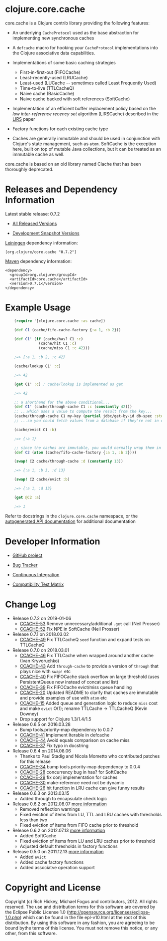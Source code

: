 clojure.core.cache
========================================

core.cache is a Clojure contrib library providing the following features:

* An underlying `CacheProtocol` used as the base abstraction for implementing new synchronous caches

* A `defcache` macro for hooking your `CacheProtocol` implementations into the Clojure associative data capabilities.

* Implementations of some basic caching strategies
  - First-in-first-out (FIFOCache)
  - Least-recently-used (LRUCache)
  - Least-used (LUCache -- sometimes called Least Frequently Used)
  - Time-to-live (TTLCacheQ)
  - Naive cache (BasicCache)
  - Naive cache backed with soft references (SoftCache)

* Implementation of an efficient buffer replacement policy based on the *low inter-reference recency set* algorithm (LIRSCache) described in the [LIRS](http://citeseer.ist.psu.edu/viewdoc/summary?doi=10.1.1.116.2184) paper

* Factory functions for each existing cache type

* Caches are generally immutable and should be used in conjunction with Clojure's state management, such as `atom`. SoftCache is the exception here, built on top of mutable Java collections, but it can be treated as an immutable cache as well.

core.cache is based on an old library named Clache that has been thoroughly deprecated.


Releases and Dependency Information
========================================

Latest stable release: 0.7.2

* [All Released Versions](http://search.maven.org/#search%7Cgav%7C1%7Cg%3A%22org.clojure%22%20AND%20a%3A%22core.cache%22)

* [Development Snapshot Versions](https://oss.sonatype.org/index.html#nexus-search;gav~org.clojure~core.cache~~~)

[Leiningen](https://github.com/technomancy/leiningen) dependency information:

    [org.clojure/core.cache "0.7.2"]

[Maven](http://maven.apache.org/) dependency information:

    <dependency>
      <groupId>org.clojure</groupId>
      <artifactId>core.cache</artifactId>
      <version>0.7.1</version>
    </dependency>



Example Usage
========================================

```clojure
    (require '[clojure.core.cache :as cache])

    (def C1 (cache/fifo-cache-factory {:a 1, :b 2}))

    (def C1' (if (cache/has? C1 :c)
               (cache/hit C1 :c)
               (cache/miss C1 :c 42)))

    ;=> {:a 1, :b 2, :c 42}

    (cache/lookup C1' :c)

    ;=> 42

    (get C1' :c) ; cache/lookup is implemented as get

    ;=> 42

    ;; a shorthand for the above conditional...
    (def C1' (cache/through-cache C1 :c (constantly 42)))
    ;; ...which uses a value to compute the result from the key...
    (cache/through-cache C1 my-key (partial jdbc/get-by-id db-spec :storage))
    ;; ...so you could fetch values from a database if they're not in cache...

    (cache/evict C1 :b)

    ;=> {:a 1}

    ;; since the caches are immutable, you would normally wrap them in an atom
    (def C2 (atom (cache/fifo-cache-factory {:a 1, :b 2})))

    (swap! C2 cache/through-cache :d (constantly 13))

    ;=> {:a 1, :b 3, :d 13}

    (swap! C2 cache/evict :b)

    ;=> {:a 1, :d 13}

    (get @C2 :a)

    ;=> 1
```

Refer to docstrings in the `clojure.core.cache` namespace, or the [autogenerated API documentation](http://clojure.github.com/core.cache/) for additional documentation



Developer Information
========================================

* [GitHub project](https://github.com/clojure/core.cache)

* [Bug Tracker](http://clojure.atlassian.net/browse/CCACHE)

* [Continuous Integration](http://build.clojure.org/job/core.cache/)

* [Compatibility Test Matrix](http://build.clojure.org/job/core.cache-test-matrix/)



Change Log
====================

* Release 0.7.2 on 2019-01-06
  * [CCACHE-53](http://clojure.atlassian.net/browse/CCACHE-53) Remove unnecessary/additional `.get` call (Neil Prosser)
  * [CCACHE-52](http://clojure.atlassian.net/browse/CCACHE-52) Fix NPE in SoftCache (Neil Prosser)
* Release 0.7.1 on 2018.03.02
  * [CCACHE-49](http://clojure.atlassian.net/browse/CCACHE-49) Fix TTLCacheQ `seed` function and expand tests on TTLCacheQ
* Release 0.7.0 on 2018.03.01
  * [CCACHE-46](http://clojure.atlassian.net/browse/CCACHE-46) Fix TTLCache when wrapped around another cache (Ivan Kryvoruchko)
  * [CCACHE-43](http://clojure.atlassian.net/browse/CCACHE-43) Add `through-cache` to provide a version of `through` that plays nice with `swap!` etc
  * [CCACHE-40](http://clojure.atlassian.net/browse/CCACHE-40) Fix FIFOCache stack overflow on large threshold (uses PersistentQueue now instead of concat and list)
  * [CCACHE-39](http://clojure.atlassian.net/browse/CCACHE-39) Fix FIFOCache evict/miss queue handling
  * [CCACHE-20](http://clojure.atlassian.net/browse/CCACHE-20) Updated README to clarify that caches are immutable and provide examples of use with `atom` etc
  * [CCACHE-15](http://clojure.atlassian.net/browse/CCACHE-15) Added queue and generation logic to reduce `miss` cost and make `evict` O(1); rename TTLCache -> TTLCacheQ (Kevin Downey)
  * Drop support for Clojure 1.3/1.4/1.5
* Release 0.6.5 on 2016.03.28
  * Bump tools.priority-map dependency to 0.0.7
  * [CCACHE-41](http://clojure.atlassian.net/browse/CCACHE-41) Implement Iterable in defcache
  * [CCACHE-44](http://clojure.atlassian.net/browse/CCACHE-44) Avoid equals comparison on cache miss
  * [CCACHE-37](http://clojure.atlassian.net/browse/CCACHE-37) Fix typo in docstring
* Release 0.6.4 on 2014.08.06
  * Thanks to Paul Stadig and Nicola Mometto who contributed patches for this release
  * [CCACHE-34](http://clojure.atlassian.net/browse/CCACHE-34) bump tools.priority-map dependency to 0.0.4
  * [CCACHE-28](http://clojure.atlassian.net/browse/CCACHE-28) concurrency bug in has? for SoftCache
  * [CCACHE-29](http://clojure.atlassian.net/browse/CCACHE-29) fix conj implementation for caches
  * [CCACHE-30](http://clojure.atlassian.net/browse/CCACHE-30) make-reference need not be dynamic
  * [CCACHE-26](http://clojure.atlassian.net/browse/CCACHE-26) hit function in LRU cache can give funny results
* Release 0.6.3 on 2013.03.15
  * Added through to encapsulate check logic
* Release 0.6.2 on 2012.08.07 [more information](http://blog.fogus.me/?p=4527)
  * Removed reflection warnings
  * Fixed eviction of items from LU, TTL and LRU caches with thresholds less than two
  * Fixed eviction of items from FIFO cache prior to threshold
* Release 0.6.2 on 2012.07.13 [more information](http://blog.fogus.me/2012/07/13/announcing-core-cache-version-0-6-1/)
  * Added SoftCache
  * Fixed eviction of items from LU and LRU caches prior to threshold
  * Adjusted default thresholds in factory functions
* Release 0.5.0 on 2011.12.13 [more information](http://blog.fogus.me/2011/12/13/announcing-core-cache-v0-5-0/)
  * Added `evict`
  * Added cache factory functions
  * Added associatve operation support


Copyright and License
========================================

Copyright (c) Rich Hickey, Michael Fogus and contributors, 2012. All rights reserved.  The use and distribution terms for this software are covered by the Eclipse Public License 1.0 (http://opensource.org/licenses/eclipse-1.0.php) which can be found in the file epl-v10.html at the root of this distribution. By using this software in any fashion, you are agreeing to be bound bythe terms of this license.  You must not remove this notice, or any other, from this software.
